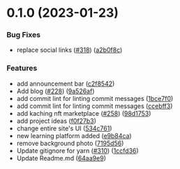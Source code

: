 # 0.1.0 (2023-01-23)


### Bug Fixes

* replace social links ([#318](https://github.com/money8203/free-Web3-resources/issues/318)) ([a2b0f8c](https://github.com/money8203/free-Web3-resources/commit/a2b0f8c1fa8a9dfe04ed4466a3d4cb7c38feab23))


### Features

* add announcement bar ([c2f8542](https://github.com/money8203/free-Web3-resources/commit/c2f854226549d10a78c61d7c778851bcb405e843))
* Add blog ([#228](https://github.com/money8203/free-Web3-resources/issues/228)) ([9a526af](https://github.com/money8203/free-Web3-resources/commit/9a526af5024be7c60aa04803151c05d3ae720c67))
* add commit lint for linting commit messages ([1bce7f0](https://github.com/money8203/free-Web3-resources/commit/1bce7f0eb39190227203c6f8abfb953962b3c3b5))
* add commit lint for linting commit messages ([ccebff3](https://github.com/money8203/free-Web3-resources/commit/ccebff3423e40a9e80e733d624c68440bd1d27fd))
* add kaching nft marketplace ([#258](https://github.com/money8203/free-Web3-resources/issues/258)) ([98d1753](https://github.com/money8203/free-Web3-resources/commit/98d1753019e0cfbdd2176ad957192520a36926c8))
* add project ideas ([f0f27b3](https://github.com/money8203/free-Web3-resources/commit/f0f27b36cbf3d219a9499004b86912ab11fb7ce9))
* change entire site's UI ([534c761](https://github.com/money8203/free-Web3-resources/commit/534c76198b41d40a90d6885ac37ba2a01e12426d))
* new learning platform added ([e9b84ca](https://github.com/money8203/free-Web3-resources/commit/e9b84ca97bdb932b265d121c533884e3ee7bb1f3))
* remove background photo ([7195d56](https://github.com/money8203/free-Web3-resources/commit/7195d56d5cfc95503c5a1ef620ef88aff42a8fa6))
* Update gitignore for yarn ([#310](https://github.com/money8203/free-Web3-resources/issues/310)) ([1ccfd36](https://github.com/money8203/free-Web3-resources/commit/1ccfd3648f71fbe7b97b36cdbe262e44db9f9a0a))
* Update Readme.md ([64aa9e9](https://github.com/money8203/free-Web3-resources/commit/64aa9e93180038a90435ee1ef034fb822ec51ee4))



